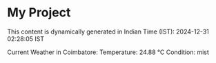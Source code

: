# My Project

This content is dynamically generated in Indian Time (IST): 2024-12-31 02:28:05 IST


Current Weather in Coimbatore:
Temperature: 24.88 °C
Condition: mist
